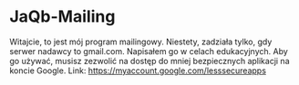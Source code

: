 # JaQb-Mailing
Witajcie, to jest mój program mailingowy. 
Niestety, zadziała tylko, gdy serwer nadawcy to gmail.com. 
Napisałem go w celach edukacyjnych.
Aby go używać, musisz zezwolić na dostęp do mniej bezpiecznych aplikacji na koncie Google. Link: https://myaccount.google.com/lesssecureapps

